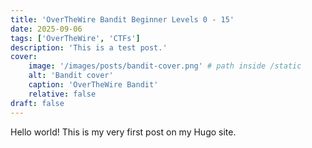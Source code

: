 ```yaml
---
title: 'OverTheWire Bandit Beginner Levels 0 - 15'
date: 2025-09-06
tags: ['OverTheWire', 'CTFs']
description: 'This is a test post.'
cover:
    image: '/images/posts/bandit-cover.png' # path inside /static
    alt: 'Bandit cover'
    caption: 'OverTheWire Bandit'
    relative: false
draft: false
---
```


Hello world! This is my very first post on my Hugo site.
